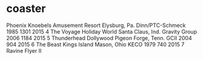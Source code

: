 # coaster
Phoenix	Knoebels Amusement Resort	Elysburg, Pa.	Dinn/PTC-Schmeck	1985	1301	2015
4	The Voyage	Holiday World	Santa Claus, Ind.	Gravity Group	2006	1184	2015
5	Thunderhead	Dollywood	Pigeon Forge, Tenn.	GCII	2004	904	2015
6	The Beast	Kings Island	Mason, Ohio	KECO	1979	740	2015
7	Ravine Flyer II
